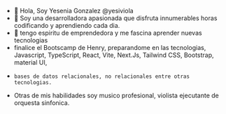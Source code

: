 - 👋 Hola, Soy Yesenia Gonzalez  @yesiviola
- 👀 Soy una desarrolladora apasionada que disfruta innumerables horas codificando y aprendiendo cada dia.
- 🌱 tengo espiritu de emprendedora y me fascina aprender nuevas tecnologias
-    finalice el Bootscamp de Henry, preparandome en las tecnologias, Javascript, TypeScript, React, Vite, Next.Js, Tailwind CSS, Bootstrap, material UI,
-     bases de datos relacionales, no relacionales entre otras tecnologias.
-  Otras de mis habilidades soy musico profesional, violista ejecutante de orquesta sinfonica.

<!---
yesiviola is a ✨ special ✨ repository because its `README.md` (this file) appears on your GitHub profile.
You can click the Preview link to take a look at your changes.
--->
